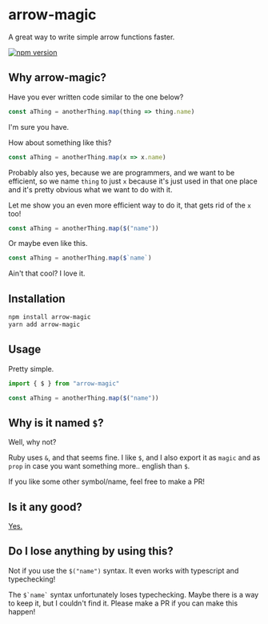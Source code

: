 # arrow-magic

A great way to write simple arrow functions faster.

[![npm version](https://badge.fury.io/js/arrow-magic.svg)](https://badge.fury.io/js/arrow-magic)


## Why arrow-magic?

Have you ever written code similar to the one below?
```ts
const aThing = anotherThing.map(thing => thing.name)
```

I'm sure you have.

How about something like this?
```ts
const aThing = anotherThing.map(x => x.name)
```

Probably also yes, because we are programmers, and we want to be efficient, so we name `thing` to just `x` because it's just used in that one place and it's pretty obvious what we want to do with it.

Let me show you an even more efficient way to do it, that gets rid of the `x` too!

```ts
const aThing = anotherThing.map($("name"))
```

Or maybe even like this.
```ts
const aThing = anotherThing.map($`name`)
```

Ain't that cool? I love it.


## Installation

```sh
npm install arrow-magic
yarn add arrow-magic
```

## Usage

Pretty simple.
```ts
import { $ } from "arrow-magic"

const aThing = anotherThing.map($("name"))
```


## Why is it named `$`?

Well, why not?

Ruby uses `&`, and that seems fine. I like `$`, and I also export it as `magic` and as `prop` in case you want something more.. english than `$`.

If you like some other symbol/name, feel free to make a PR!


## Is it any good?

[Yes.](https://github.com/glenjamin/node-fib#is-it-any-good)


## Do I lose anything by using this?

Not if you use the `$("name")` syntax. It even works with typescript and typechecking!

The `` $`name` `` syntax unfortunately loses typechecking. Maybe there is a way to keep it, but I couldn't find it. Please make a PR if you can make this happen!
